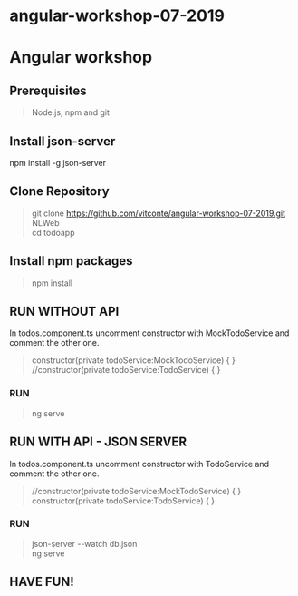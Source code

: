 # angular-workshop-07-2019
# Angular workshop 

## Prerequisites
>Node.js, npm and git

## Install json-server
npm install -g json-server

## Clone Repository
>git clone https://github.com/vitconte/angular-workshop-07-2019.git  NLWeb <br/>
>cd todoapp

## Install npm packages
>npm install

## RUN WITHOUT API
In todos.component.ts uncomment constructor with MockTodoService and comment the other one.
> constructor(private todoService:MockTodoService) { } <br/>
> //constructor(private todoService:TodoService) { } 

### RUN
> ng serve

## RUN WITH API - JSON SERVER
In todos.component.ts uncomment constructor with TodoService and comment the other one.
> //constructor(private todoService:MockTodoService) { } <br/>
> constructor(private todoService:TodoService) { }

### RUN
> json-server --watch db.json <br/>
> ng serve

## HAVE FUN!
